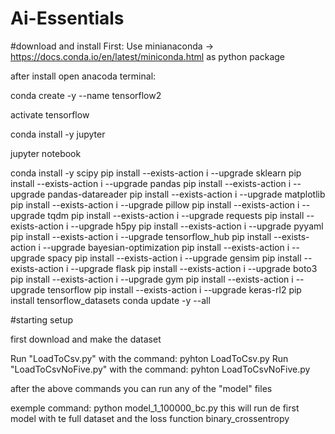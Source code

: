 # Ai-Essentials

#download and install First:
Use minianaconda -> https://docs.conda.io/en/latest/miniconda.html as python package

after install open anacoda terminal:

conda create -y --name tensorflow2

activate tensorflow

conda install -y jupyter

jupyter notebook

conda install -y scipy
pip install --exists-action i --upgrade sklearn
pip install --exists-action i --upgrade pandas
pip install --exists-action i --upgrade pandas-datareader
pip install --exists-action i --upgrade matplotlib
pip install --exists-action i --upgrade pillow
pip install --exists-action i --upgrade tqdm
pip install --exists-action i --upgrade requests
pip install --exists-action i --upgrade h5py
pip install --exists-action i --upgrade pyyaml
pip install --exists-action i --upgrade tensorflow_hub
pip install --exists-action i --upgrade bayesian-optimization
pip install --exists-action i --upgrade spacy
pip install --exists-action i --upgrade gensim
pip install --exists-action i --upgrade flask
pip install --exists-action i --upgrade boto3
pip install --exists-action i --upgrade gym
pip install --exists-action i --upgrade tensorflow
pip install --exists-action i --upgrade keras-rl2
pip install tensorflow_datasets
conda update -y --all

#starting setup

first download and make the dataset

Run "LoadToCsv.py" with the command: pyhton LoadToCsv.py
Run "LoadToCsvNoFive.py" with the command: pyhton LoadToCsvNoFive.py

after the above commands you can run any of the "model" files

exemple command: python model_1_100000_bc.py
this will run de first model with te full dataset and the loss function binary_crossentropy
